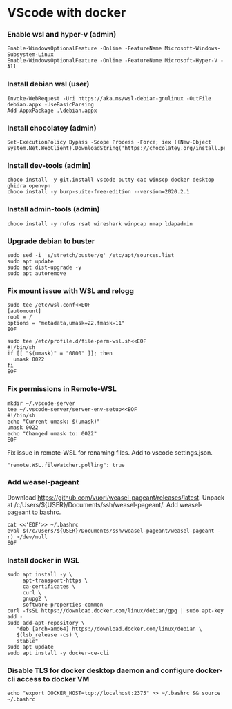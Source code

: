 # VScode with docker

### Enable wsl and hyper-v (admin)
```
Enable-WindowsOptionalFeature -Online -FeatureName Microsoft-Windows-Subsystem-Linux
Enable-WindowsOptionalFeature -Online -FeatureName Microsoft-Hyper-V -All
```

### Install debian wsl (user)
```
Invoke-WebRequest -Uri https://aka.ms/wsl-debian-gnulinux -OutFile debian.appx -UseBasicParsing
Add-AppxPackage .\debian.appx
```

### Install chocolatey (admin)
```
Set-ExecutionPolicy Bypass -Scope Process -Force; iex ((New-Object System.Net.WebClient).DownloadString('https://chocolatey.org/install.ps1'))
```

### Install dev-tools (admin)
```
choco install -y git.install vscode putty-cac winscp docker-desktop ghidra openvpn
choco install -y burp-suite-free-edition --version=2020.2.1
```

### Install admin-tools (admin)
```
choco install -y rufus rsat wireshark winpcap nmap ldapadmin
```

### Upgrade debian to buster
```
sudo sed -i 's/stretch/buster/g' /etc/apt/sources.list
sudo apt update
sudo apt dist-upgrade -y
sudo apt autoremove
```

### Fix mount issue with WSL and relogg
```
sudo tee /etc/wsl.conf<<EOF
[automount]
root = /
options = "metadata,umask=22,fmask=11"
EOF
```
```
sudo tee /etc/profile.d/file-perm-wsl.sh<<EOF
#!/bin/sh
if [[ "$(umask)" = "0000" ]]; then
  umask 0022
fi
EOF
```
### Fix permissions in Remote-WSL
```
mkdir ~/.vscode-server
tee ~/.vscode-server/server-env-setup<<EOF
#!/bin/sh
echo "Current umask: $(umask)"
umask 0022
echo "Changed umask to: 0022"
EOF
```    
Fix issue in remote-WSL for renaming files. Add to vscode settings.json.
```
"remote.WSL.fileWatcher.polling": true
```

### Add weasel-pageant
Download https://github.com/vuori/weasel-pageant/releases/latest.
Unpack at /c/Users/${USER}/Documents/ssh/weasel-pageant/.
Add weasel-pageant to bashrc.
```
cat <<'EOF'>> ~/.bashrc
eval $(/c/Users/${USER}/Documents/ssh/weasel-pageant/weasel-pageant -r) >/dev/null
EOF
```
### Install docker in WSL
```
sudo apt install -y \
     apt-transport-https \
     ca-certificates \
     curl \
     gnupg2 \
     software-properties-common
curl -fsSL https://download.docker.com/linux/debian/gpg | sudo apt-key add -
sudo add-apt-repository \
   "deb [arch=amd64] https://download.docker.com/linux/debian \
   $(lsb_release -cs) \
   stable"
sudo apt update
sudo apt install -y docker-ce-cli
```

### Disable TLS for docker desktop daemon and configure docker-cli access to docker VM
```
echo "export DOCKER_HOST=tcp://localhost:2375" >> ~/.bashrc && source ~/.bashrc
```


